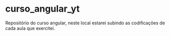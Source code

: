 # curso_angular_yt
Repositório do curso angular, neste local estarei subindo as codificações de cada aula que exercitei.
